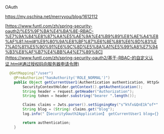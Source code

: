 OAuth

https://my.oschina.net/merryyou/blog/1612112

[https://www.funtl.com/zh/spring-security-oauth2/%E5%9F%BA%E4%BA%8E-RBAC-%E7%9A%84%E8%87%AA%E5%AE%9A%E4%B9%89%E8%AE%A4%E8%AF%81.html#%E9%80%9A%E8%BF%87%E6%8E%88%E6%9D%83%E7%A0%81%E5%90%91%E6%9C%8D%E5%8A%A1%E5%99%A8%E7%94%B3%E8%AF%B7%E4%BB%A4%E7%89%8C](https://www.funtl.com/zh/spring-security-oauth2/基于-RBAC-的自定义认证.html#通过授权码向服务器申请令牌)

```java
  @GetMapping("/user")
    @PreAuthorize("hasAuthority('ROLE_NORMAL')")
    public Object getCurrentUser1(Authentication authentication, HttpServletRequest request) throws UnsupportedEncodingException {
        SecurityContextHolder.getContext().getAuthentication();
        String header = request.getHeader("Authorization");
        String token = header.substring("bearer ".length());

        Claims claims = Jwts.parser().setSigningKey("s^k%fx&QnE1k^of*".getBytes("UTF-8")).parseClaimsJws(token).getBody();
        String blog = (String) claims.get("blog");
        log.info("【SecurityOauth2Application】 getCurrentUser1 blog={}", blog);

        return authentication;
    }
```

